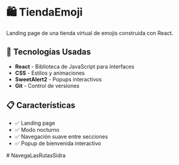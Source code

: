 # 🛍️ TiendaEmoji

Landing page de una tienda virtual de emojis construida con React.

## 🚀 Tecnologías Usadas

- **React** - Biblioteca de JavaScript para interfaces
- **CSS** - Estilos y animaciones
- **SweetAlert2** - Popups interactivos
- **Git** - Control de versiones

## 📋 Características

- ✅ Landing page
- ✅ Modo nocturno
- ✅ Navegación suave entre secciones
- ✅ Popup de bienvenida interactivo


#   N a v e g a L a s R u t a s S i d r a  
 